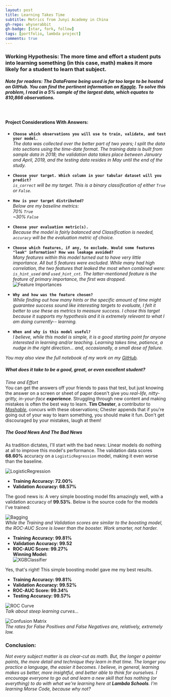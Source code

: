 ```yaml
---
layout: post
title: Learning Takes Time
subtitle: Metrics from Junyi Academy in China
gh-repo: whyserabbit
gh-badge: [star, fork, follow]
tags: [portfolio, lambda project]
comments: true
---
```


### Working Hypothesis: The more time and effort a student puts into learning something (in this case, math) makes it more likely for a student to learn that subject.  

##### **Note for readers: The DataFrame being used is far too large to be hosted on GitHub. You can find the pertinent information on [Kaggle](https://www.kaggle.com/junyiacademy/learning-activity-public-dataset-by-junyi-academy). To solve this problem, I read in a 5% sample of the largest data, which equates to 810,866 observations.**  
  <br/>
  
  
#### **Project Considerations With Answers:**
- **`Choose which observations you will use to train, validate, and test your model.`**  
*The data was collected over the better part of two years; I split the data into sections using the time-date format. The training data is built from sample data in 2018; the validation data takes place between January and April, 2019, and the testing data resides in May until the end of the study.*  

- **`Choose your target. Which column in your tabular dataset will you predict?`**  
*`is_correct` will be my target. This is a binary classification of either `True` or `False`.*  

- **`How is your target distributed?`**  
  *Below are my baseline metrics:*  
  *70% `True`*  
  *~30% `False`*  

- **`Choose your evaluation metric(s).`**  
*Because the model is fairly balanced and Classification is needed, `accuracy` will be the evaluation metric of choice.*  

- **`Choose which features, if any, to exclude. Would some features "leak" information? How was leakage avoided?`**  
*Many features within this model turned out to have very little importance. All but 5 features were excluded. While many had high correlation, the two features that leaked the most when combined were: `is_hint_used` and `used_hint_cnt`. The latter-mentioned feature is the feature of primary importance, the first was dropped.*  
  ![Feature Importances](https://whyserabbit.github.io/assets/img/feat-import.jpg)

- **`Why and how was the feature chosen?`**  
*While finding out how many hints or the specific amount of time might guarantee success sound like interesting targets to evaluate, I felt it better to use these as metrics to measure success. I chose this target because it supports my hypothesis and it is extremely relevant to what I am doing currently-- learning.*  

- **`When and why is this model useful?`**  
*I believe, while this model is simple, it is a good starting point for anyone interested in learning and/or teaching. Learning takes time, patience, a nudge in the right direction... and, occasionally, a small dose of failure.*  

*You may also view the full notebook of my work on my [GitHub](https://github.com/WhyseRabbit/DS-Project-Template/blob/master/notebooks/Project%20Notebook.ipynb).*  

##### What does it take to be a good, great, or even excellent student?
*Time and Effort*  
You can get the answers off your friends to pass that test, but just knowing the answer on a screen or sheet of paper doesn't give you *real-life, nitty-gritty, in-your-face **experience***. Struggling through new content and making mistakes is often the best way to learn. **Tim Chester**, a contributor to [*Mashable*](https://mashable.com/article/best-way-to-learn-language/), concurs with these observations; Chester appends that if you're going out of your way to learn something, you should make it fun. Don't get discouraged by your mistakes, laugh at them!  

##### The Good News And The Bad News
As tradition dictates, I'll start with the bad news: Linear models do nothing at all to improve this model's performance. The validation data scores **68.60%** accuracy on a `LogisticRegression` model, making it even worse than the baseline.  

![LogisticRegression](https://whyserabbit.github.io/assets/img/pickle-rick.png)  
- **Training Accuracy: 72.00%**
- **Validation Accuracy: 68.57%**  

The good news is: A very simple boosting model fits amazingly well, with a validation accuracy of **99.53%**. Below is the source code for the models I've trained:  

![Bagging](https://whyserabbit.github.io/assets/img/rick.png)  
*While the Training and Validation scores are similar to the boosting model, the ROC-AUC Score is lower than the booster. Work smarter, not harder.*  
- **Training Accuracy: 99.81%**
- **Validation Accuracy: 99.52**
- **ROC-AUC Score: 99.27%**  
**Winning Model:**  
![XGBClassifier](https://whyserabbit.github.io/assets/img/best-pred.png)  

Yes, that's right! This simple boosting model gave me my best results.
- **Training Accuracy: 99.81%**
- **Validation Accuracy: 99.52%**
- **ROC-AUC Score: 99.34%**
- **Testing Accuracy: 99.57%**


![ROC Curve](https://whyserabbit.github.io/assets/img/roc-curve.jpg)<br/>
*Talk about steep learning curves...*  

![Confusion Matrix](https://whyserabbit.github.io/assets/img/con-mat.jpg)<br/>
*The rates for False Positives and False Negatives are, relatively, extremely low.*  

### Conclusion:  
*Not every subject matter is as clear-cut as math. But, the longer a painter paints, the more detail and technique they learn in that time. The longer you practice a language, the easier it becomes. I believe, in general, learning makes us better, more insightful, and better able to think for ourselves. I encourage everyone to go out and learn a new skill that has nothing (or everything) to do with what we're learning here at **Lambda Schools**. I'm learning Morse Code, because why not?*
